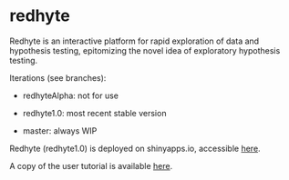 redhyte
=======

Redhyte is an interactive platform for rapid exploration of data and hypothesis testing, epitomizing the novel idea of exploratory hypothesis testing.

Iterations (see branches):

* redhyteAlpha: not for use

* redhyte1.0: most recent stable version

* master: always WIP

Redhyte (redhyte1.0) is deployed on shinyapps.io, accessible [here](https://tohweizhong.shinyapps.io/redhyte/).

A copy of the user tutorial is available [here](https://dl.dropboxusercontent.com/u/36842028/homepage/pdf/redhyte%20tutorial_linked%20to%20homepage.pdf).